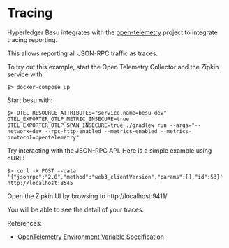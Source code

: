 # Tracing

Hyperledger Besu integrates with the [open-telemetry](https://opentelemetry.io/) project to integrate tracing reporting.

This allows reporting all JSON-RPC traffic as traces.

To try out this example, start the Open Telemetry Collector and the Zipkin service with:

`$> docker-compose up`

Start besu with:

`$> OTEL_RESOURCE_ATTRIBUTES="service.name=besu-dev" OTEL_EXPORTER_OTLP_METRIC_INSECURE=true OTEL_EXPORTER_OTLP_SPAN_INSECURE=true ./gradlew run --args="--network=dev --rpc-http-enabled --metrics-enabled --metrics-protocol=opentelemetry"`

Try interacting with the JSON-RPC API. Here is a simple example using cURL:

`$> curl -X POST --data '{"jsonrpc":"2.0","method":"web3_clientVersion","params":[],"id":53}' http://localhost:8545`

Open the Zipkin UI by browsing to http://localhost:9411/

You will be able to see the detail of your traces.

References:
* [OpenTelemetry Environment Variable Specification](https://github.com/open-telemetry/opentelemetry-specification/blob/main/specification/configuration/sdk-environment-variables.md)
